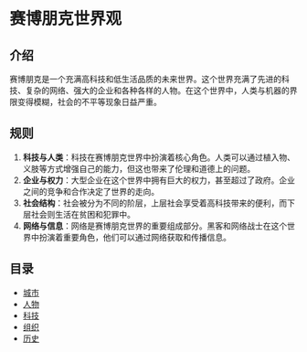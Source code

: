 # 赛博朋克世界观

## 介绍
赛博朋克是一个充满高科技和低生活品质的未来世界。这个世界充满了先进的科技、复杂的网络、强大的企业和各种各样的人物。在这个世界中，人类与机器的界限变得模糊，社会的不平等现象日益严重。

## 规则
1. **科技与人类**：科技在赛博朋克世界中扮演着核心角色。人类可以通过植入物、义肢等方式增强自己的能力，但这也带来了伦理和道德上的问题。
2. **企业与权力**：大型企业在这个世界中拥有巨大的权力，甚至超过了政府。企业之间的竞争和合作决定了世界的走向。
3. **社会结构**：社会被分为不同的阶层，上层社会享受着高科技带来的便利，而下层社会则生活在贫困和犯罪中。
4. **网络与信息**：网络是赛博朋克世界的重要组成部分。黑客和网络战士在这个世界中扮演着重要角色，他们可以通过网络获取和传播信息。

## 目录
- [城市](城市/README.md)
- [人物](人物/README.md)
- [科技](科技/README.md)
- [组织](组织/README.md)
- [历史](历史/README.md)
